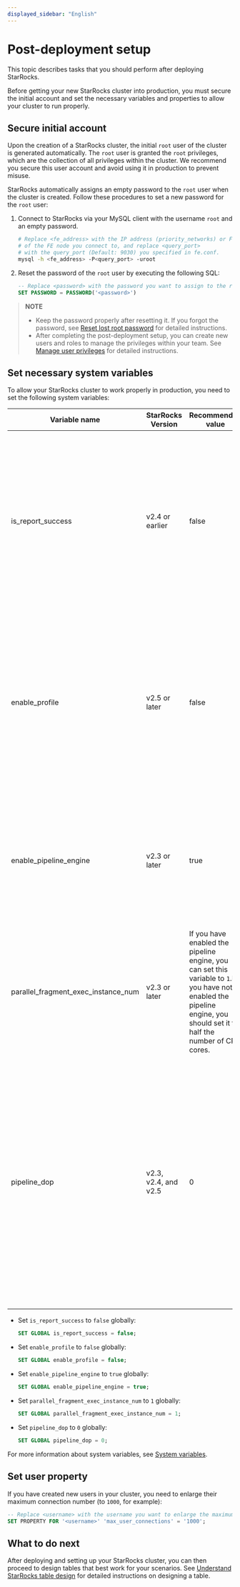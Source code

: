 ```yaml
---
displayed_sidebar: "English"
---
```


# Post-deployment setup

This topic describes tasks that you should perform after deploying StarRocks.

Before getting your new StarRocks cluster into production, you must secure the initial account and set the necessary variables and properties to allow your cluster to run properly.

## Secure initial account

Upon the creation of a StarRocks cluster, the initial `root` user of the cluster is generated automatically. The `root` user is granted the `root` privileges, which are the collection of all privileges within the cluster. We recommend you secure this user account and avoid using it in production to prevent misuse.

StarRocks automatically assigns an empty password to the `root` user when the cluster is created. Follow these procedures to set a new password for the `root` user:

1. Connect to StarRocks via your MySQL client with the username `root` and an empty password.

   ```Bash
   # Replace <fe_address> with the IP address (priority_networks) or FQDN 
   # of the FE node you connect to, and replace <query_port> 
   # with the query_port (Default: 9030) you specified in fe.conf.
   mysql -h <fe_address> -P<query_port> -uroot
   ```

2. Reset the password of the `root` user by executing the following SQL:

   ```SQL
   -- Replace <password> with the password you want to assign to the root user.
   SET PASSWORD = PASSWORD('<password>')
   ```

> **NOTE**
>
> - Keep the password properly after resetting it. If you forgot the password, see [Reset lost root password](../../administration/User_privilege.md#reset-lost-root-password) for detailed instructions.
> - After completing the post-deployment setup, you can create new users and roles to manage the privileges within your team. See [Manage user privileges](../../administration/User_privilege.md) for detailed instructions.

## Set necessary system variables

To allow your StarRocks cluster to work properly in production, you need to set the following system variables:

| **Variable name**                   | **StarRocks Version** | **Recommended value**                                        | **Description**                                              |
| ----------------------------------- | --------------------- | ------------------------------------------------------------ | ------------------------------------------------------------ |
| is_report_success                   | v2.4 or earlier       | false                                                        | The boolean switch that controls whether to send the profile of a query for analysis. The default value is `false`, which means no profile is required. Setting this variable to `true` can affect the concurrency of StarRocks. |
| enable_profile                      | v2.5 or later         | false                                                        | The boolean switch that controls whether to send the profile of a query for analysis. The default value is `false`, which means no profile is required. Setting this variable to `true` can affect the concurrency of StarRocks. |
| enable_pipeline_engine              | v2.3 or later         | true                                                         | The boolean switch that controls whether to enable the pipeline execution engine. `true` indicates enabled and `false` indicates the opposite. Default value: `true`. |
| parallel_fragment_exec_instance_num | v2.3 or later         | If you have enabled the pipeline engine, you can set this variable to `1`.If you have not enabled the pipeline engine, you should set it to half the number of CPU cores. | The number of instances used to scan nodes on each BE. The default value is `1`. |
| pipeline_dop                        | v2.3, v2.4, and v2.5  | 0                                                            | The parallelism of a pipeline instance, which is used to adjust the query concurrency. Default value: `0`, indicating the system automatically adjusts the parallelism of each pipeline instance.<br />From v3.0 onwards, StarRocks adaptively adjusts this parameter based on query parallelism. |

- Set `is_report_success` to `false` globally:

  ```SQL
  SET GLOBAL is_report_success = false;
  ```

- Set `enable_profile` to `false` globally:

  ```SQL
  SET GLOBAL enable_profile = false;
  ```

- Set `enable_pipeline_engine` to `true` globally:

  ```SQL
  SET GLOBAL enable_pipeline_engine = true;
  ```

- Set `parallel_fragment_exec_instance_num` to `1` globally:

  ```SQL
  SET GLOBAL parallel_fragment_exec_instance_num = 1;
  ```

- Set `pipeline_dop` to `0` globally:

  ```SQL
  SET GLOBAL pipeline_dop = 0;
  ```

For more information about system variables, see [System variables](../../sql-reference/System_variable.md).

## Set user property

If you have created new users in your cluster, you need to enlarge their maximum connection number (to `1000`, for example):

```SQL
-- Replace <username> with the username you want to enlarge the maximum connection number for.
SET PROPERTY FOR '<username>' 'max_user_connections' = '1000';
```

## What to do next

After deploying and setting up your StarRocks cluster, you can then proceed to design tables that best work for your scenarios. See [Understand StarRocks table design](../../table_design/Table_design.md) for detailed instructions on designing a table.
